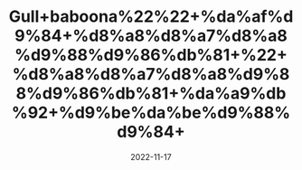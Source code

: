 ---
title: 'Gull+baboona%22%22+%da%af%d9%84+%d8%a8%d8%a7%d8%a8%d9%88%d9%86%db%81+%22+%d8%a8%d8%a7%d8%a8%d9%88%d9%86%db%81+%da%a9%db%92+%d9%be%da%be%d9%88%d9%84+'
date: '2022-11-17' 
metatag: '' 
inventory: '0' 
draft: false 
# meta description 
shortDescripton: ''
description: 'Flower+%d9%be%da%be%d9%88%d9%84'
longdescription: ''
tags: ''
brand: ''
subCategory: ''
unit: '50 gm-Pk'
sellCount: '0'
featured: True
# product Price
price: '50.0'
# Product Short Description
shortDescription: ''
productID: 'F429EF65-A648-ED11-996A-005056B3A416'
type: 'products'
category: 'Flower+%d9%be%da%be%d9%88%d9%84' 
thumnailproduct: 'https://eraconnect.blob.core.windows.net/product-images/aminsaddiquidawakhana/bbf278f3-5b96-461d-b968-5170291df9d2.webp' 
images:
  - image: 'https://eraconnect.blob.core.windows.net/product-images/aminsaddiquidawakhana/bbf278f3-5b96-461d-b968-5170291df9d2.webp'  
Variants:
---